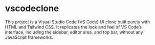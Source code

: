# vscodeclone
This project is a Visual Studio Code (VS Code) UI clone built purely with HTML and Tailwind CSS. It replicates the look and feel of VS Code’s interface, including the sidebar, editor area, and top bar, without any JavaScript frameworks.
